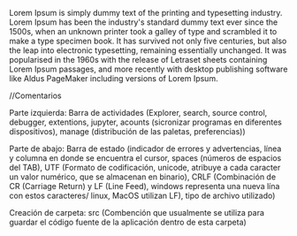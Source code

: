 Lorem Ipsum is simply dummy text of the printing and typesetting industry. Lorem Ipsum has been the industry's standard dummy text ever
since the 1500s, when an unknown printer took a galley of type and scrambled it to make a type specimen book. It has survived not only
five centuries, but also the leap into electronic typesetting, remaining essentially unchanged. It was popularised in the 1960s with the
release of Letraset sheets containing Lorem Ipsum passages, and more recently with desktop publishing software like Aldus PageMaker
including versions of Lorem Ipsum.

//Comentarios

Parte izquierda: Barra de actividades (Explorer, search, source control, debugger, extentions, jupyter, acounts (sicronizar programas en diferentes dispositivos), manage (distribución de las paletas, preferencias))

Parte de abajo: Barra de estado (indicador de errores y advertencias, línea y columna en donde se encuentra el cursor, spaces (números de espacios del TAB), UTF (Formato de codificación, unicode, atribuye a cada caracter un valor numérico, que se almacenan en binario), CRLF (Combinación de CR (Carriage Return) y LF (Line Feed), windows representa una nueva lína con estos caracteres/ linux, MacOS utilizan LF), tipo de archivo utilizado)

Creación de carpeta: src (Combención que usualmente se utiliza para guardar el código fuente de la aplicación dentro de esta carpeta)
